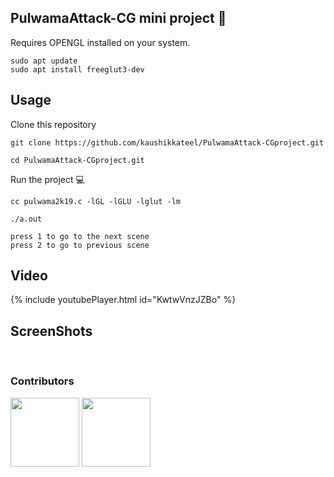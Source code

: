 ## PulwamaAttack-CG mini project 🔫

Requires OPENGL installed on your system.
```
sudo apt update
sudo apt install freeglut3-dev
```
## Usage

Clone this repository 

```
git clone https://github.com/kaushikkateel/PulwamaAttack-CGproject.git

cd PulwamaAttack-CGproject.git
```

Run the project 💻

```
cc pulwama2k19.c -lGL -lGLU -lglut -lm

./a.out

press 1 to go to the next scene 
press 2 to go to previous scene

```

## Video
{% include youtubePlayer.html id="KwtwVnzJZBo" %}


## ScreenShots

<img src="https://raw.githubusercontent.com/kaushikkateel/PulwamaAttack2019/master/images/2.PNG" alt="">
<img src="https://raw.githubusercontent.com/kaushikkateel/PulwamaAttack2019/master/images/3.PNG" alt="">
<img src="https://raw.githubusercontent.com/kaushikkateel/PulwamaAttack2019/master/images/4.PNG" alt="">
<img src="https://raw.githubusercontent.com/kaushikkateel/PulwamaAttack2019/master/images/5.png" alt="">
<img src="https://raw.githubusercontent.com/kaushikkateel/PulwamaAttack2019/master/images/1.PNG" alt="">

### Contributors

<p float="left">
  <a href="https://github.com/kaushikkateel"><img src="https://avatars3.githubusercontent.com/u/49521970?s=400&v=4" width="110" height="110" /></a>
  <a href="https://github.com/dushyanthprabhu"><img src="https://avatars3.githubusercontent.com/u/52596301?s=400&v=4" width="110" height="110" /></a>
</p>



